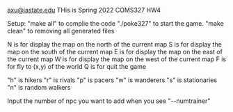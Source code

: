 axu@iastate.edu
THis is Spring 2022 COMS327 HW4

Setup:
"make all" to complie the code
"./poke327" to start the game.
"make clean" to removing all generated files

N is for display the map on the north of the current map
S is for display the map on the south of the current map
E is for display the map on the east of the current map
W is for display the map on the west of the current map
F is for fly to (x,y) of the world
Q is for quit the game

"h" is hikers
"r" is rivals
"p" is pacers
"w" is wanderers
"s" is stationaries
"n" is random walkers

Input the number of npc you want to add when you see "--numtrainer"
